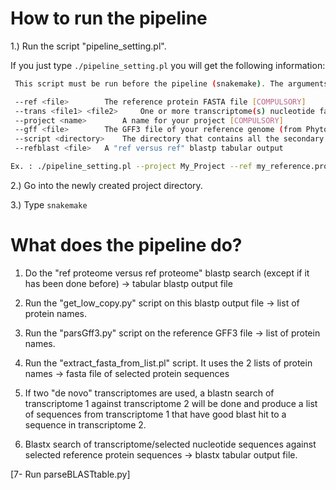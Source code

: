 # How to run the pipeline

1.) Run the script "pipeline_setting.pl". 

If you just type `./pipeline_setting.pl` you will get the following information:

```bash
 This script must be run before the pipeline (snakemake). The arguments are as followed

 --ref <file>		 The reference protein FASTA file [COMPULSORY]
 --trans <file1> <file2>	 One or more transcriptome(s) nucleotide fasta file(s) [COMPULSORY]
 --project <name>		 A name for your project [COMPULSORY]
 --gff <file>		 The GFF3 file of your reference genome (from Phytozome) [COMPULSORY]
 --script <directory>	 The directory that contains all the secondary scripts [COMPULSORY]
 --refblast <file>	 A "ref versus ref" blastp tabular output

Ex. : ./pipeline_setting.pl --project My_Project --ref my_reference.protein.fasta --trans my_new_transcriptome.fasta my_other_new_transcriptome.fasta --gff my_ref_proteome.gff --script my_script_folder
```

2.) Go into the newly created project directory.

3.) Type `snakemake`


# What does the pipeline do?

1. Do the "ref proteome versus ref proteome" blastp search (except if it has been done before) -> tabular blastp output file

1. Run the "get_low_copy.py" script on this blastp output file -> list of protein names.

1. Run the "parsGff3.py" script on the reference GFF3 file -> list of protein names.

1. Run the "extract_fasta_from_list.pl" script. It uses the 2 lists of protein names -> fasta file of selected protein sequences

1. If two "de novo" transcriptomes are used, a blastn search of transcriptome 1 against transcriptome 2 will be done and produce a list of sequences from transcriptome 1 that have good blast hit to a sequence in transcriptome 2.

1. Blastx search of transcriptome/selected nucleotide sequences against selected reference protein sequences -> blastx tabular output file.

[7- Run parseBLASTtable.py]
